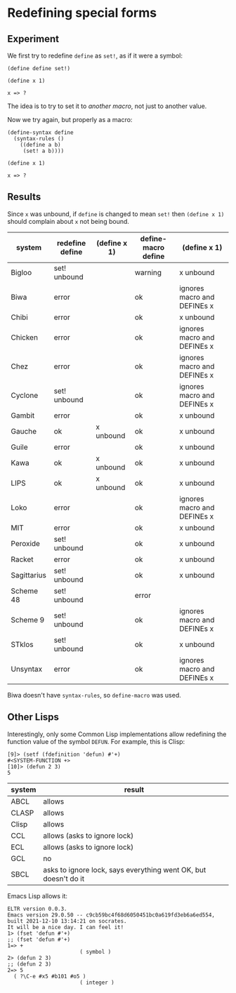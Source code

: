 # Redefining special forms

## Experiment

We first try to redefine `define` as `set!`, as if it were a symbol:

```
(define define set!)

(define x 1)

x => ?
```

The idea is to try to set it to *another macro*, not just to another value.

Now we try again, but properly as a macro:

```
(define-syntax define
  (syntax-rules ()
    ((define a b)
     (set! a b))))

(define x 1)

x => ?
```

## Results

Since `x` was unbound, if `define` is changed to mean `set!` then `(define x 1)`
should complain about `x` not being bound.

| system | redefine define | (define x 1) | define-macro define | (define x 1) |
|---|---|---|---|---|
|Bigloo     | set! unbound |           | warning | x unbound |
|Biwa       | error        |           | ok      | ignores macro and DEFINEs x |
|Chibi      | error        |           | ok      | x unbound |
|Chicken    | error        |           | ok      | ignores macro and DEFINEs x |
|Chez       | error        |           | ok      | ignores macro and DEFINEs x |
|Cyclone    | set! unbound |           | ok      | ignores macro and DEFINEs x |
|Gambit     | error        |           | ok      | x unbound |
|Gauche     | ok           | x unbound | ok      | x unbound |
|Guile      | error        |           | ok      | x unbound |
|Kawa       | ok           | x unbound | ok      | x unbound |
|LIPS       | ok           | x unbound | ok      | x unbound |
|Loko       | error        |           | ok      | ignores macro and DEFINEs x |
|MIT        | error        |           | ok      | x unbound |
|Peroxide   | set! unbound |           | ok      | x unbound |
|Racket     | error        |           | ok      | x unbound |
|Sagittarius| set! unbound |           | ok      | x unbound |
|Scheme 48  | set! unbound |           | error   |           |
|Scheme 9   | set! unbound |           | ok      | ignores macro and DEFINEs x |
|STklos     | set! unbound |           | ok      | x unbound |
|Unsyntax   | error        |           | ok      | ignores macro and DEFINEs x |

Biwa doesn't have `syntax-rules`, so `define-macro` was used.

## Other Lisps

Interestingly, only some Common Lisp implementations allow
redefining the function value of the symbol `DEFUN`.
For example, this is Clisp:

```
[9]> (setf (fdefinition 'defun) #'+)
#<SYSTEM-FUNCTION +>
[10]> (defun 2 3)
5
```

|system | result |
|---|---|
|ABCL  | allows |
|CLASP | allows |
|Clisp | allows |
|CCL   | allows (asks to ignore lock) |
|ECL   | allows (asks to ignore lock) |
|GCL   | no |
|SBCL  | asks to ignore lock, says everything went OK, but doesn't do it |


Emacs Lisp allows it:

```
ELTR version 0.0.3.
Emacs version 29.0.50 -- c9cb59bc4f68d6050451bc0a619fd3eb6a6ed554,
built 2021-12-10 13:14:21 on socrates.
It will be a nice day. I can feel it!
1> (fset 'defun #'+)
;; (fset 'defun #'+)
1=> +
                       ( symbol )
2> (defun 2 3)
;; (defun 2 3)
2=> 5
  ( ?\C-e #x5 #b101 #o5 )
                       ( integer )
```


